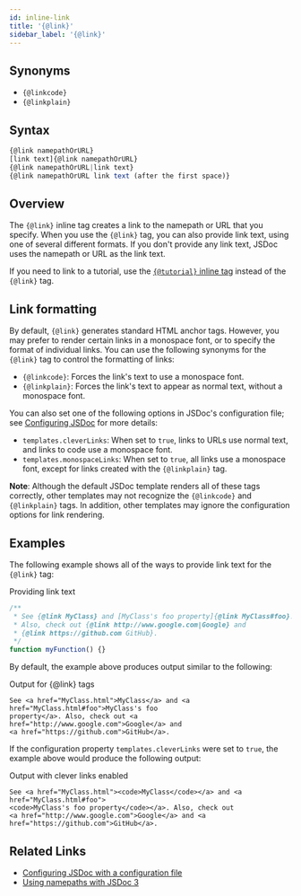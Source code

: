 ```yaml
---
id: inline-link
title: '{@link}'
sidebar_label: '{@link}'
---
```


## Synonyms

- `{@linkcode}`
- `{@linkplain}`

## Syntax

```js
{@link namepathOrURL}
[link text]{@link namepathOrURL}
{@link namepathOrURL|link text}
{@link namepathOrURL link text (after the first space)}
```

## Overview

The `{@link}` inline tag creates a link to the namepath or URL that you specify. When you use the `{@link}` tag, you can also provide link text, using one of several different formats. If you don't provide any link text, JSDoc uses the namepath or URL as the link text.

If you need to link to a tutorial, use the [`{@tutorial}` inline tag](./inline-tutorial.md) instead of the `{@link}` tag.

## Link formatting

By default, `{@link}` generates standard HTML anchor tags. However, you may prefer to render certain links in a monospace font, or to specify the format of individual links. You can use the following synonyms for the `{@link}` tag to control the formatting of links:

- `{@linkcode}`: Forces the link's text to use a monospace font.
- `{@linkplain}`: Forces the link's text to appear as normal text, without a monospace font.

You can also set one of the following options in JSDoc's configuration file; see [Configuring JSDoc](../about/configuring-jsdoc.md) for more details:

- `templates.cleverLinks`: When set to `true`, links to URLs use normal text, and links to code use a monospace font.
- `templates.monospaceLinks`: When set to `true`, all links use a monospace font, except for links created with the `{@linkplain}` tag.

**Note**: Although the default JSDoc template renders all of these tags correctly, other templates may not recognize the `{@linkcode}` and `{@linkplain}` tags. In addition, other templates may ignore the configuration options for link rendering.

## Examples

The following example shows all of the ways to provide link text for the `{@link}` tag:

Providing link text

```js
/**
 * See {@link MyClass} and [MyClass's foo property]{@link MyClass#foo}.
 * Also, check out {@link http://www.google.com|Google} and
 * {@link https://github.com GitHub}.
 */
function myFunction() {}
```

By default, the example above produces output similar to the following:

Output for {@link} tags

    See <a href="MyClass.html">MyClass</a> and <a href="MyClass.html#foo">MyClass's foo
    property</a>. Also, check out <a href="http://www.google.com">Google</a> and
    <a href="https://github.com">GitHub</a>.

If the configuration property `templates.cleverLinks` were set to `true`, the example above would produce the following output:

Output with clever links enabled

    See <a href="MyClass.html"><code>MyClass</code></a> and <a href="MyClass.html#foo">
    <code>MyClass's foo property</code></a>. Also, check out
    <a href="http://www.google.com">Google</a> and <a href="https://github.com">GitHub</a>.

## Related Links

- [Configuring JSDoc with a configuration file](../about/configuring-jsdoc.md)
- [Using namepaths with JSDoc 3](../about/namepaths.md)
